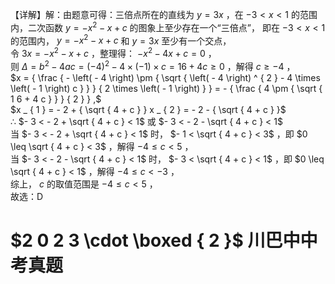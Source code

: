 【详解】解：由题意可得：三倍点所在的直线为 $y = 3 x$ ，在 $- 3 < x < 1$ 的范围内，二次函数 $y = - x ^ { 2 } - x + c$ 的图象上至少存在一个“三倍点”，
即在 $- 3 < x < 1$ 的范围内， $y = - x ^ { 2 } - x + c$ 和 $y = 3 x$ 至少有一个交点，  
令 $3 x = - x ^ { 2 } - x + c$ ，整理得： $- x ^ { 2 } - 4 x + c = 0$ ，  
则 $\Delta = b ^ { 2 } - 4 a c = \left( - 4 \right) ^ { 2 } - 4 \times \left( - 1 \right) \times c = 1 6 + 4 c \geq 0$ ，解得 $c \geq - 4$ ，  
$x = { \frac { - \left( - 4 \right) \pm { \sqrt { \left( - 4 \right) ^ { 2 } - 4 \times \left( - 1 \right) c } } } { 2 \times \left( - 1 \right) } } = - { \frac { 4 \pm { \sqrt { 1 6 + 4 c } } } { 2 } } ,$   
$x _ { 1 } = - 2 + { \sqrt { 4 + c } } x _ { 2 } = - 2 - { \sqrt { 4 + c } }$   
∴ $- 3 < - 2 + \sqrt { 4 + c } < 1$ 或 $- 3 < - 2 - \sqrt { 4 + c } < 1$   
当 $- 3 < - 2 + \sqrt { 4 + c } < 1$ 时， $- 1 < \sqrt { 4 + c } < 3$ ，即 $0 \leq \sqrt { 4 + c } < 3$ ，解得 $- 4 \leq c < 5$ ，  
当 $- 3 < - 2 - \sqrt { 4 + c } < 1$ 时， $- 3 < \sqrt { 4 + c } < 1$ ，即 $0 \leq \sqrt { 4 + c } < 1$ ，解得 $- 4 \leq c < - 3$ ，  
综上， $c$ 的取值范围是 $- 4 \leq c < 5$ ，  
故选：D
# $2 0 2 3 \cdot \boxed { 2 }$ 川巴中中考真题
